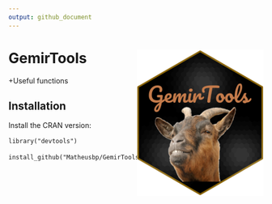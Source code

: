 ```yaml
---
output: github_document
---
```



# GemirTools  <img src="man/figures/logo.png" align="right" alt="" width="250" />

+Useful functions


## Installation

Install the CRAN version:

```{r cran-installation, eval = FALSE}
library("devtools")

install_github("Matheusbp/GemirTools")
```
